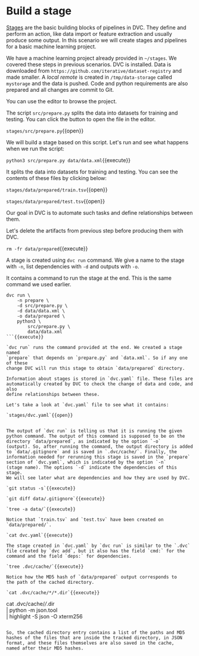 # Build a stage

[Stages][bcstage] are the basic building blocks of pipelines in DVC. They
define and perform an action, like data import or feature extraction and
usually produce some output. In this scenario we will create stages and
pipelines for a basic machine learning project.

[bcstage]: https://dvc.org/doc/user-guide/basic-concepts/stage

We have a machine learning project already provided in
`~/stages`. We covered these steps in previous scenarios. DVC is
installed. Data is downloaded from
`https://github.com/iterative/dataset-registry` and made smaller. A _local
remote_ is created in `/tmp/data-storage` called `mystorage` and the data is
pushed. Code and python requirements are also prepared and all changes are
commit to Git.

You can use the editor to browse the project. 

The script `src/prepare.py` splits the data into datasets for training
and testing. You can click the button to open the file in the editor. 

`stages/src/prepare.py`{{open}}

We will build a stage based on this script. Let's run and see what happens
when we run the script:

`python3 src/prepare.py data/data.xml`{{execute}}

It splits the data into datasets for training
and testing. You can see the contents of these files by clicking below: 

`stages/data/prepared/train.tsv`{{open}}

`stages/data/prepared/test.tsv`{{open}}

Our goal in DVC is to automate such tasks and define relationships between them. 

Let's delete the artifacts from previous step before producing them with DVC. 

`rm -fr data/prepared`{{execute}}

A stage is created using `dvc run` command. We give a name to the stage with
`-n`, list dependencies with `-d` and outputs with `-o`. 

It contains a command to run the stage at the end. This is the same command we used earlier. 

```
dvc run \
    -n prepare \
    -d src/prepare.py \
    -d data/data.xml \
    -o data/prepared \
    python3 \
        src/prepare.py \
        data/data.xml
```{{execute}}

`dvc run` runs the command provided at the end. We created a stage named
`prepare` that depends on `prepare.py` and `data.xml`. So if any one of these
change DVC will run this stage to obtain `data/prepared` directory.

Information about stages is stored in `dvc.yaml` file. These files are
automatically created by DVC to check the change of data and code, and also
define relationships between these.

Let's take a look at `dvc.yaml` file to see what it contains: 

`stages/dvc.yaml`{{open}}


The output of `dvc run` is telling us that it is running the given
python command. The output of this command is supposed to be on the
directory `data/prepared`, as indicated by the option `-o`
(output). So, after running the command, the output directory is added
to `data/.gitignore` and is saved in `.dvc/cache/`. Finally, the
information needed for rerunning this stage is saved in the `prepare`
section of `dvc.yaml`, which is indicated by the option `-n`
(stage name). The options `-d` indicate the dependencies of this stage.
We will see later what are dependencies and how they are used by DVC.

`git status -s`{{execute}}

`git diff data/.gitignore`{{execute}}

`tree -a data/`{{execute}}

Notice that `train.tsv` and `test.tsv` have been created on
`data/prepared/`.

`cat dvc.yaml`{{execute}}

The stage created in `dvc.yaml` by `dvc run` is similar to the `.dvc`
file created by `dvc add`, but it also has the field `cmd:` for the
command and the field `deps:` for dependencies.

`tree .dvc/cache/`{{execute}}

Notice how the MD5 hash of `data/prepared` output corresponds to
the path of the cached directory.

`cat .dvc/cache/*/*.dir`{{execute}}

```
cat .dvc/cache/*/*.dir \
    | python -m json.tool \
    | highlight -S json -O xterm256
```{{execute}}

So, the cached directory entry contains a list of the paths and MD5
hashes of the files that are inside the tracked directory, in JSON
format, and these files themselves are also saved in the cache,
named after their MD5 hashes.
